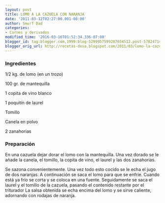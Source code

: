 ```yaml
---
layout: post
title: LOMO A LA CAZUELA CON NARANJA
date: '2011-03-12T02:27:00.001-08:00'
author: Smurf Dad
categories:
- Carnes y derivados
modified_time: '2016-03-16T01:52:34.336-07:00'
blogger_id: tag:blogger.com,1999:blog-5299957599287034512.post-5782471421305094409
blogger_orig_url: http://recetas-desa.blogspot.com/2011/03/lomo-la-cazuela-con-naranja.html
---
```


<h3>Ingredientes</h3>
1/2 kg. de lomo (en un trozo)

100 gr. de mantequilla

1 copita de vino blanco

1 poquitín de laurel

Tomillo

Canela en polvo

2 zanahorias

<h3>Preparación</h3>
En una cazuela dejar dorar el lomo con la mantequilla. Una vez dorado se le añade la canela, el tomillo, la copita de vino, el laurel y las dos zanahorias.

Se sazona convenientemente. Una vez todo esto cocido se le echa el jugo de dos naranjas. A continuación se saca el lomo para que se enfríe. Cuando está ya frío se corta y se coloca en una fuente. Seguidamente se saca el laurel y el tomillo de la cazuela, pasando el contenido restante por el triturador La salsa obtenida se echa encima del lomo y se sirve caliente, adornando con rodajas de naranja.